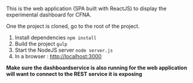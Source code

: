 
This is the web application (SPA built with ReactJS) to display the experimental dashboard for CFNA.

One the project is cloned, go to the root of the project.

1. Install dependencies
  `npm install`
2. Build the project
  `gulp`
3. Start the NodeJS server
  `node server.js`
4. In a browser : [http://localhost:3000](http://localhost:3000)

**Make sure the dashboardservice is also running for the web application will want to connect to the REST service it is exposing**
